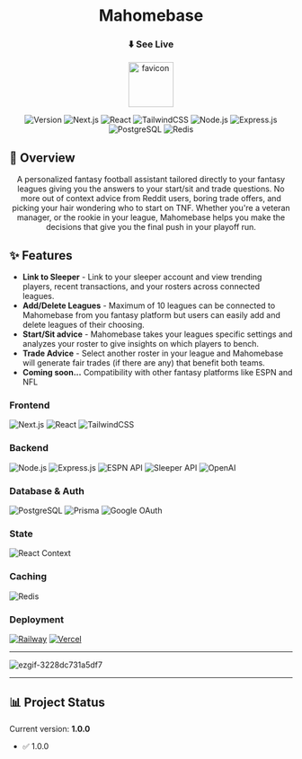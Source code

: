 <div align="center">
  
# **Mahomebase**

### ⬇️ See Live

<a href="https://mahomebasefantasy.com/"><img width="80" height="80" alt="favicon" src="https://github.com/user-attachments/assets/03399f95-2349-4fab-ad4f-7dffbdb55a30" /></a>

![Version](https://img.shields.io/badge/version-1.0.0-blue)
![Next.js](https://img.shields.io/badge/Next.js-000000?style=flat&logo=next.js&logoColor=white)
![React](https://img.shields.io/badge/React-20232A?style=flat&logo=react&logoColor=61DAFB)
![TailwindCSS](https://img.shields.io/badge/Tailwind_CSS-38B2AC?style=flat&logo=tailwind-css&logoColor=white)
![Node.js](https://img.shields.io/badge/Node.js-43853D?style=flat&logo=node.js&logoColor=white)
![Express.js](https://img.shields.io/badge/Express.js-404D59?style=flat&logo=express&logoColor=white)
![PostgreSQL](https://img.shields.io/badge/PostgreSQL-316192?style=flat&logo=postgresql&logoColor=white)
![Redis](https://img.shields.io/badge/Redis-DC382D?style=flat&logo=redis&logoColor=white)
</div>

## 🚀 Overview

<div align="center">
A personalized fantasy football assistant tailored directly to your fantasy leagues giving you the answers to your start/sit and trade questions. No more out of context advice from Reddit users, boring trade offers, and picking your hair wondering who to start on TNF. Whether you're a veteran manager, or the rookie in your league, Mahomebase helps you make the decisions that give you the final push in your playoff run.
</div>

## ✨ Features

* **Link to Sleeper** - Link to your sleeper account and view trending players, recent transactions, and your rosters across connected leagues.
* **Add/Delete Leagues** - Maximum of 10 leagues can be connected to Mahomebase from you fantasy platform but users can easily add and delete leagues of their choosing. 
* **Start/Sit advice** - Mahomebase takes your leagues specific settings and analyzes your roster to give insights on which players to bench.
* **Trade Advice** - Select another roster in your league and Mahomebase will generate fair trades (if there are any) that benefit both teams.
* **Coming soon...** Compatibility with other fantasy platforms like ESPN and NFL

### Frontend
![Next.js](https://img.shields.io/badge/Next.js-000000?style=for-the-badge&logo=next.js&logoColor=white)
![React](https://img.shields.io/badge/React-20232A?style=for-the-badge&logo=react&logoColor=61DAFB)
![TailwindCSS](https://img.shields.io/badge/Tailwind_CSS-38B2AC?style=for-the-badge&logo=tailwind-css&logoColor=white)

### Backend
![Node.js](https://img.shields.io/badge/Node.js-43853D?style=for-the-badge&logo=node.js&logoColor=white)
![Express.js](https://img.shields.io/badge/Express.js-404D59?style=for-the-badge&logo=express&logoColor=white)
![ESPN API](https://img.shields.io/badge/ESPN_API-FF0000?style=for-the-badge&logoColor=white)
![Sleeper API](https://img.shields.io/badge/Sleeper_API-00008B?style=for-the-badge&logoColor=white)
![OpenAI](https://img.shields.io/badge/OpenAI-412991?style=for-the-badge&logo=openai&logoColor=white)

### Database & Auth
![PostgreSQL](https://img.shields.io/badge/PostgreSQL-316192?style=for-the-badge&logo=postgresql&logoColor=white)
![Prisma](https://img.shields.io/badge/Prisma-3982CE?style=for-the-badge&logo=Prisma&logoColor=white)
![Google OAuth](https://img.shields.io/badge/Google_OAuth-4285F4?style=for-the-badge&logo=google&logoColor=white)

### State
![React Context](https://img.shields.io/badge/React_Context-20232A?style=for-the-badge&logo=react&logoColor=61DAFB)

### Caching
![Redis](https://img.shields.io/badge/Redis-DC382D?style=for-the-badge&logo=redis&logoColor=white)

### Deployment
[![Railway](https://img.shields.io/badge/Railway-131415?style=for-the-badge&logo=railway&logoColor=white)](https://your-backend-url.up.railway.app)
[![Vercel](https://img.shields.io/badge/Vercel-000000?style=for-the-badge&logo=vercel&logoColor=white)](https://your-frontend-url.vercel.app)


---

![ezgif-3228dc731a5df7](https://github.com/user-attachments/assets/76a4ee83-a3ab-478c-a4ef-4e04a3ed5f8f)

---

## 📊 Project Status

Current version: **1.0.0**
* ✅ 1.0.0




